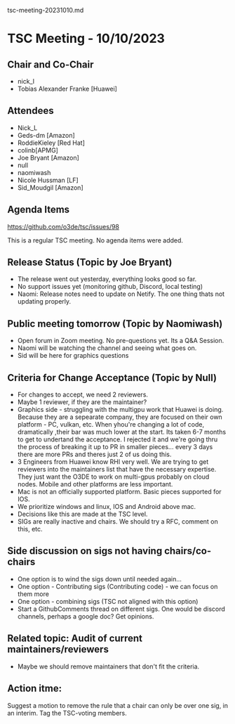 tsc-meeting-20231010.md

# TSC Meeting - 10/10/2023 

## Chair and Co-Chair
* nick_l
* Tobias Alexander Franke [Huawei]

## Attendees
* Nick_L 
* Geds-dm [Amazon]
* RoddieKieley [Red Hat]
* colinb[APMG]
* Joe Bryant [Amazon]
* null
* naomiwash
* Nicole Hussman [LF]
* Sid_Moudgil [Amazon]

## Agenda Items
https://github.com/o3de/tsc/issues/98

This is a regular TSC meeting.  No agenda items were added.

## Release Status (Topic by Joe Bryant)
* The release went out yesterday, everything looks good so far.  
* No support issues yet (monitoring github, Discord, local testing)
* Naomi: Release notes need to update on Netify.  The one thing thats not updating properly.


## Public meeting tomorrow (Topic by Naomiwash)
* Open forum in Zoom meeting.  No pre-questions yet.  Its a Q&A Session.
* Naomi will be watching the channel and seeing what goes on.
* Sid will be here for graphics questions

## Criteria for Change Acceptance (Topic by Null)
* For changes to accept, we need 2 reviewers.
* Maybe 1 reviewer, if they are the maintainer?
* Graphics side - struggling with the multigpu work that Huawei is doing.  Because they are a sepearate company, they are focused
  on their own platform - PC, vulkan, etc.  When yhou're changing a lot of code, dramatically ,their bar was much lower at the start.
  Its taken 6-7 months to get to undertand the acceptance.  I rejected it and we're going thru the process of breaking it up to PR
  in smaller pieces... every 3 days there are more PRs and theres just 2 of us doing this.
* 3 Engineers from Huawei know RHI very well.  We are trying to get reviewers into the maintainers list that have the necessary expertise.
  They just want the O3DE to work on multi-gpus probably on cloud nodes.  Mobile and other platforms are less important.
* Mac is not an officially supported platform.  Basic pieces supported for IOS.
* We prioritize windows and linux, IOS and Android above mac.
* Decisions like this are made at the TSC level.
* SIGs are really inactive and chairs.  We should try a RFC, comment on this, etc.

## Side discussion on sigs not having chairs/co-chairs
* One option is to wind the sigs down until needed again...
* One option - Contributing sigs (Contributing code) - we can focus on them more
* One option - combining sigs (TSC not aligned with this option)
* Start a GithubComments thread on different sigs.  One would be discord channels, perhaps a google doc?  Get opinions.

## Related topic:  Audit of current maintainers/reviewers
* Maybe we should remove maintainers that don't fit the criteria.


## Action itme: 
Suggest a motion to remove the rule that a chair can only be over one sig, in an interim.
Tag the TSC-voting members.

